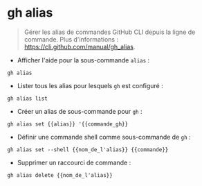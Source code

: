 # gh alias

> Gérer les alias de commandes GitHub CLI depuis la ligne de commande.
> Plus d'informations : <https://cli.github.com/manual/gh_alias>.

- Afficher l'aide pour la sous-commande `alias` :

`gh alias`

- Lister tous les alias pour lesquels `gh` est configuré :

`gh alias list`

- Créer un alias de sous-commande pour `gh` :

`gh alias set {{alias}} '{{commande_gh}}`

- Définir une commande shell comme sous-commande de `gh` :

`gh alias set --shell {{nom_de_l'alias}} {{commande}}`

- Supprimer un raccourci de commande :

`gh alias delete {{nom_de_l'alias}}`
